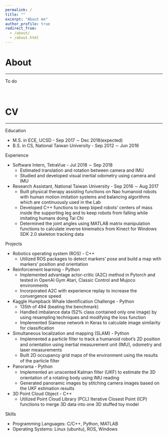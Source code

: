 ```yaml
---
permalink: /
title: ""
excerpt: "About me"
author_profile: true
redirect_from: 
  - /about/
  - /about.html
---
```

# About
---
To do  
<br><br>

# CV
---
Education
* M.S. in ECE, UCSD - Sep 2017 ∼ Dec 2018(expected)
* B.S. in CS, National Taiwan University - Sep 2012 ∼ Jun 2016

Experience
* Software Intern, TetraVue - Jul 2018 ∼ Sep 2018
  * Estimated translation and rotation between camera and IMU
  * Studied and developed visual inertial odometry using camera and IMU
* Research Assistant, National Taiwan University - Sep 2016 ∼ Aug 2017
  * Built  physical  therapy  assisting  functions  on  Nao  humanoid  robots  with  human  motion  imitation systems and balancing algorithms which are continuously used in the Lab
  * Developed C++ functions to keep biped robots’ centers of mass inside the supporting leg and to keep robots from falling while imitating humans doing Tai Chi
  * Determined  the  joint  angles  using  MATLAB  matrix  manipulation  functions  to  calculate  inverse kinematics from Kinect for Windows SDK 2.0 skeleton tracking data

Projects
* Robotics operating system (ROS) - C++
  * Utilized ROS packages to detect markers’ pose and build a map with markers’ position and orientation
* Reinforcement learning - Python
  * Implemented advantage actor-critic (A2C) method in Pytorch and tested in OpenAI Gym Atari, Classic Control and Mujoco environments
  * Incorporated A2C with experience replay to increase the convergence speed
* Kaggle Humpback Whale Identification Challenge - Python
  * 135th of 494 (beating the benchmark)
  * Handled imbalance data (52% class contained only one image) by using resampling techniques and modifying the loss function
  * Implemented Siamese network in Keras to calculate image similarity for classification
* Simultaneous localization and mapping (SLAM) - Python
  * Implemented a particle ﬁlter to track a humanoid robot’s 2D position and orientation using inertial measurement unit (IMU), odometry and laser measurements
  * Built 2D occupancy grid maps of the environment using the results of the particle ﬁlter
* Panorama - Python
  * Implemented an unscented Kalman ﬁlter (UKF) to estimate the 3D orientation of a rotating body using IMU reading
  * Generated panoramic images by stitching camera images based on the UKF estimation results
* 3D Point Cloud Object - C++
  * Utilized Point Cloud Library (PCL) Iterative Closest Point (ICP) functions to merge 3D data into one 3D stuffed toy model

Skills
* Programming Languages: C/C++, Python, MATLAB
* Operating Systems: Linux (ubuntu), ROS, Windows
